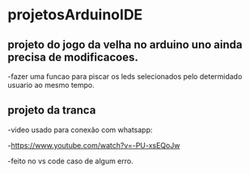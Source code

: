 # projetosArduinoIDE

## projeto do jogo da velha no arduino uno ainda precisa de modificacoes.

-fazer uma funcao para piscar os leds selecionados pelo determidado usuario ao mesmo tempo.

## projeto da tranca


-video usado para conexão com whatsapp:

-https://www.youtube.com/watch?v=-PU-xsEQoJw

-feito no vs code caso de algum erro.
